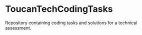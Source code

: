 # ToucanTechCodingTasks
Repository containing coding tasks and solutions for a technical assessment.
